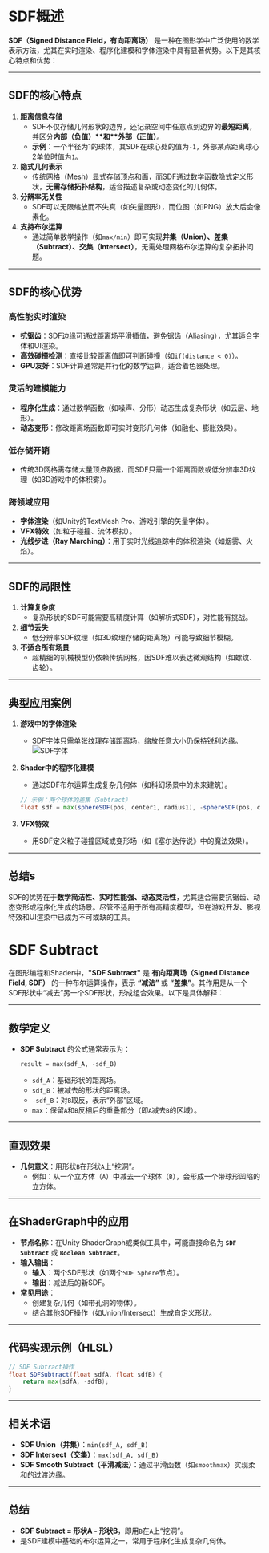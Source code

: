 # SDF概述

**SDF（Signed Distance Field，有向距离场）** 是一种在图形学中广泛使用的数学表示方法，尤其在实时渲染、程序化建模和字体渲染中具有显著优势。以下是其核心特点和优势：

------

## SDF的核心特点

1. **距离信息存储**
   - SDF不仅存储几何形状的边界，还记录空间中任意点到边界的**最短距离**，并区分**内部（负值）\**和\**外部（正值）**。
   - **示例**：一个半径为1的球体，其SDF在球心处的值为`-1`，外部某点距离球心2单位时值为`1`。
2. **隐式几何表示**
   - 传统网格（Mesh）显式存储顶点和面，而SDF通过数学函数隐式定义形状，**无需存储拓扑结构**，适合描述复杂或动态变化的几何体。
3. **分辨率无关性**
   - SDF可以无限缩放而不失真（如矢量图形），而位图（如PNG）放大后会像素化。
4. **支持布尔运算**
   - 通过简单数学操作（如`max/min`）即可实现**并集（Union）、差集（Subtract）、交集（Intersect）**，无需处理网格布尔运算的复杂拓扑问题。

------

## SDF的核心优势

### 高性能实时渲染

- **抗锯齿**：SDF边缘可通过距离场平滑插值，避免锯齿（Aliasing），尤其适合字体和UI渲染。
- **高效碰撞检测**：直接比较距离值即可判断碰撞（如`if(distance < 0)`）。
- **GPU友好**：SDF计算通常是并行化的数学运算，适合着色器处理。

### 灵活的建模能力

- **程序化生成**：通过数学函数（如噪声、分形）动态生成复杂形状（如云层、地形）。
- **动态变形**：修改距离场函数即可实时变形几何体（如融化、膨胀效果）。

### 低存储开销

- 传统3D网格需存储大量顶点数据，而SDF只需一个距离函数或低分辨率3D纹理（如3D游戏中的体积雾）。

### 跨领域应用

- **字体渲染**（如Unity的TextMesh Pro、游戏引擎的矢量字体）。
- **VFX特效**（如粒子碰撞、流体模拟）。
- **光线步进（Ray Marching）**：用于实时光线追踪中的体积渲染（如烟雾、火焰）。

------

## SDF的局限性

1. **计算复杂度**
   - 复杂形状的SDF可能需要高精度计算（如解析式SDF），对性能有挑战。
2. **细节丢失**
   - 低分辨率SDF纹理（如3D纹理存储的距离场）可能导致细节模糊。
3. **不适合所有场景**
   - 超精细的机械模型仍依赖传统网格，因SDF难以表达微观结构（如螺纹、齿轮）。

------

## 典型应用案例

1. **游戏中的字体渲染**

   - SDF字体只需单张纹理存储距离场，缩放任意大小仍保持锐利边缘。
     ![SDF字体](https://developer.nvidia.com/sites/default/files/akamai/gameworks/images/signedDistanceFields_0.png)

2. **Shader中的程序化建模**

   - 通过SDF布尔运算生成复杂几何体（如科幻场景中的未来建筑）。

   ```glsl
   // 示例：两个球体的差集（Subtract）
   float sdf = max(sphereSDF(pos, center1, radius1), -sphereSDF(pos, center2, radius2));
   ```

3. **VFX特效**

   - 用SDF定义粒子碰撞区域或变形场（如《塞尔达传说》中的魔法效果）。

------

## 总结s

SDF的优势在于**数学简洁性、实时性能强、动态灵活性**，尤其适合需要抗锯齿、动态变形或程序化生成的场景。尽管不适用于所有高精度模型，但在游戏开发、影视特效和UI渲染中已成为不可或缺的工具。

# SDF Subtract

在图形编程和Shader中，**"SDF Subtract"** 是 **有向距离场（Signed Distance Field, SDF）** 的一种布尔运算操作，表示 **“减法”** 或 **“差集”**。其作用是从一个SDF形状中“减去”另一个SDF形状，形成组合效果。以下是具体解释：

------

## 数学定义

- **SDF Subtract** 的公式通常表示为：

  ```
  result = max(sdf_A, -sdf_B)
  ```
  
  - `sdf_A`：基础形状的距离场。
  - `sdf_B`：被减去的形状的距离场。
  - `-sdf_B`：对`B`取反，表示“外部”区域。
  - `max`：保留`A`和`B`反相后的重叠部分（即`A`减去`B`的区域）。

------

## 直观效果

- **几何意义**：用形状`B`在形状`A`上“挖洞”。
  - 例如：从一个立方体（`A`）中减去一个球体（`B`），会形成一个带球形凹陷的立方体。

------

## 在ShaderGraph中的应用

- **节点名称**：在Unity ShaderGraph或类似工具中，可能直接命名为 **`SDF Subtract`** 或 **`Boolean Subtract`**。
- **输入输出**：
  - **输入**：两个SDF形状（如两个`SDF Sphere`节点）。
  - **输出**：减法后的新SDF。
- **常见用途**：
  - 创建复杂几何（如带孔洞的物体）。
  - 结合其他SDF操作（如Union/Intersect）生成自定义形状。

------

## 代码实现示例（HLSL）

```glsl
// SDF Subtract操作
float SDFSubtract(float sdfA, float sdfB) {
    return max(sdfA, -sdfB);
}
```

------

##  相关术语

- **SDF Union（并集）**：`min(sdf_A, sdf_B)`
- **SDF Intersect（交集）**：`max(sdf_A, sdf_B)`
- **SDF Smooth Subtract（平滑减法）**：通过平滑函数（如`smoothmax`）实现柔和的过渡边缘。

------

## 总结

- **SDF Subtract = 形状A - 形状B**，即用`B`在`A`上“挖洞”。
- 是SDF建模中基础的布尔运算之一，常用于程序化生成复杂几何体。